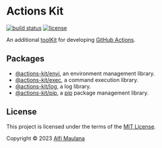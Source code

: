 # Actions Kit

[![build status](https://img.shields.io/github/actions/workflow/status/threeal/actions-kit/build.yml?branch=main)](https://github.com/threeal/actions-kit/actions/workflows/build.yml)
[![license](https://img.shields.io/github/license/threeal/actions-kit)](./LICENSE)

An additional [toolKit](https://github.com/actions/toolkit) for developing [GitHub Actions](https://github.com/features/actions).

## Packages

- [@actions-kit/envi](./packages/envi), an environment management library.
- [@actions-kit/exec](./packages/exec), a command execution library.
- [@actions-kit/log](./packages/log), a log library.
- [@actions-kit/pip](./packages/pip), a [pip](https://pypi.org/project/pip) package management library.

## License

This project is licensed under the terms of the [MIT License](./LICENSE).

Copyright © 2023 [Alfi Maulana](https://github.com/threeal)
